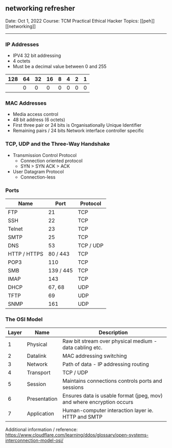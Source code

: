 ## networking refresher

Date:  Oct 1, 2022
Course:  TCM Practical Ethical Hacker
Topics: [[peh]] [[networking]]  

---
### IP Addresses
- IPV4 32 bit addressing
- 4 octets
- Must be a decimal value between 0 and 255

| 128 | 64 | 32 | 16 | 8 | 4 | 2| 1 |
|---|---|---|---|---|---|---|---|
	| 0 | 0 | 0 | 0 | 0 | 0 | 0 | 0 |

### MAC Addresses
- Media access control
- 48 bit address (6 octets)
- First three pair or 24 bits is Organisationally Unique Identifier
- Remaining pairs / 24 bits Network interface controller specific

### TCP, UDP and the Three-Way Handshake
- Transmission Control Protocol
	- Connection oriented protocol 
	- SYN > SYN ACK > ACK
- User Datagram Protocol
	- Connection-less

### Ports

| Name | Port | Protocol |
|---|---|---|
| FTP | 21 | TCP |
| SSH | 22 | TCP |
| Telnet | 23 | TCP |
| SMTP | 25 | TCP |
| DNS | 53 | TCP / UDP 
| HTTP / HTTPS | 80 / 443 | TCP |
| POP3 | 110 | TCP |
| SMB | 139 / 445 | TCP |
| IMAP | 143 | TCP |
| DHCP | 67, 68 | UDP |
| TFTP | 69 | UDP |
| SNMP | 161 | UDP |


### The OSI Model
| Layer | Name | Description |
|---|---|---|
| 1 | Physical | Raw bit stream over physical medium - data cabling etc. |
| 2 | Datalink | MAC addressing switching |
| 3 | Network | Path of data - IP addressing routing |
| 4 | Transport | TCP / UDP |
| 5 | Session | Maintains connections controls ports and sessions |
| 6 | Presentation | Ensures data is usable format (jpeg, mov) and where encryption occurs |
| 7 | Application | Human-computer interaction layer ie. HTTP and SMTP |

Additional information / reference: https://www.cloudflare.com/learning/ddos/glossary/open-systems-interconnection-model-osi/
